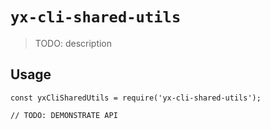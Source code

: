 # `yx-cli-shared-utils`

> TODO: description

## Usage

```
const yxCliSharedUtils = require('yx-cli-shared-utils');

// TODO: DEMONSTRATE API
```
